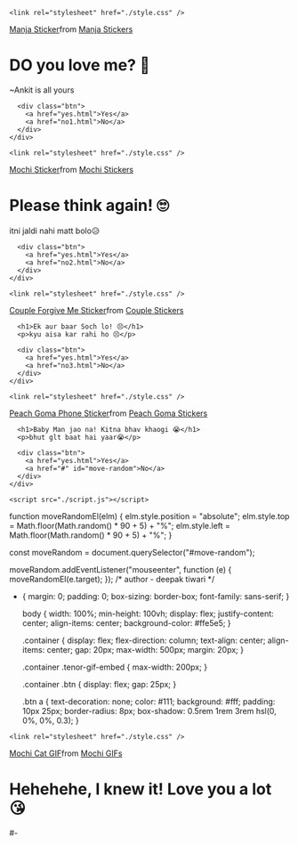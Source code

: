 <!DOCTYPE html>
<html lang="en">
  <head>
    <meta charset="UTF-8" />
    <meta name="viewport" content="width=device-width, initial-scale=1.0" />
    <title>Ask Her Out</title>

    <link rel="stylesheet" href="./style.css" />
  </head>
  <body>
    <div class="container">
      <div
        class="tenor-gif-embed"
        data-postid="22885016"
        data-share-method="host"
        data-aspect-ratio="1.04918"
        data-width="100%"
      >
        <a href="https://tenor.com/view/manja-gif-22885016">Manja Sticker</a
        >from
        <a href="https://tenor.com/search/manja-stickers">Manja Stickers</a>
      </div>
      <script
        type="text/javascript"
        async
        src="https://tenor.com/embed.js"
      ></script>
      <h1>DO you love me? 🤗</h1>
      <p>~Ankit is all yours</p>

      <div class="btn">
        <a href="yes.html">Yes</a>
        <a href="no1.html">No</a>
      </div>
    </div>
  </body>
</html>
<!DOCTYPE html>
<html lang="en">
  <head>
    <meta charset="UTF-8" />
    <meta name="viewport" content="width=device-width, initial-scale=1.0" />
    <title>Ask Her Out</title>

    <link rel="stylesheet" href="./style.css" />
  </head>
  <body>
    <div class="container">
      <div
        class="tenor-gif-embed"
        data-postid="22050818"
        data-share-method="host"
        data-aspect-ratio="1"
        data-width="100%"
      >
        <a href="https://tenor.com/view/mochi-gif-22050818">Mochi Sticker</a
        >from
        <a href="https://tenor.com/search/mochi-stickers">Mochi Stickers</a>
      </div>
      <script
        type="text/javascript"
        async
        src="https://tenor.com/embed.js"
      ></script>
      <h1>Please think again! 🙄</h1>
      <p>itni jaldi nahi matt bolo😥</p>

      <div class="btn">
        <a href="yes.html">Yes</a>
        <a href="no2.html">No</a>
      </div>
    </div>
  </body>
</html>
<!DOCTYPE html>
<html lang="en">
  <head>
    <meta charset="UTF-8" />
    <meta name="viewport" content="width=device-width, initial-scale=1.0" />
    <title>Ask Her Out</title>

    <link rel="stylesheet" href="./style.css" />
  </head>
  <body>
    <div class="container">
      <div
        class="tenor-gif-embed"
        data-postid="15195810"
        data-share-method="host"
        data-aspect-ratio="1"
        data-width="100%"
      >
        <a
          href="https://tenor.com/view/couple-forgive-me-asking-for-forgiveness-begging-crying-gif-15195810"
          >Couple Forgive Me Sticker</a
        >from
        <a href="https://tenor.com/search/couple-stickers">Couple Stickers</a>
      </div>
      <script
        type="text/javascript"
        async
        src="https://tenor.com/embed.js"
      ></script>

      <h1>Ek aur baar Soch lo! 😣</h1>
      <p>kyu aisa kar rahi ho 😣</p>

      <div class="btn">
        <a href="yes.html">Yes</a>
        <a href="no3.html">No</a>
      </div>
    </div>
  </body>
</html>
<!DOCTYPE html>
<html lang="en">
  <head>
    <meta charset="UTF-8" />
    <meta name="viewport" content="width=device-width, initial-scale=1.0" />
    <title>Ask Her Out</title>

    <link rel="stylesheet" href="./style.css" />
  </head>
  <body>
    <div class="container">
      <div
        class="tenor-gif-embed"
        data-postid="15974530976611222074"
        data-share-method="host"
        data-aspect-ratio="1.26923"
        data-width="100%"
      >
        <a
          href="https://tenor.com/view/peach-goma-phone-gif-15974530976611222074"
          >Peach Goma Phone Sticker</a
        >from
        <a href="https://tenor.com/search/peach+goma-stickers"
          >Peach Goma Stickers</a
        >
      </div>
      <script
        type="text/javascript"
        async
        src="https://tenor.com/embed.js"
      ></script>

      <h1>Baby Man jao na! Kitna bhav khaogi 😭</h1>
      <p>bhut glt baat hai yaar😭</p>

      <div class="btn">
        <a href="yes.html">Yes</a>
        <a href="#" id="move-random">No</a>
      </div>
    </div>

    <script src="./script.js"></script>
  </body>
</html>
function moveRandomEl(elm) {
    elm.style.position = "absolute";
    elm.style.top = Math.floor(Math.random() * 90 + 5) + "%";
    elm.style.left = Math.floor(Math.random() * 90 + 5) + "%";
  }
  
  const moveRandom = document.querySelector("#move-random");
  
  moveRandom.addEventListener("mouseenter", function (e) {
    moveRandomEl(e.target);
  });
  /* author - deepak tiwari */
* {
    margin: 0;
    padding: 0;
    box-sizing: border-box;
    font-family: sans-serif;
  }
  
  body {
    width: 100%;
    min-height: 100vh;
    display: flex;
    justify-content: center;
    align-items: center;
    background-color: #ffe5e5;
  }
  
  .container {
    display: flex;
    flex-direction: column;
    text-align: center;
    align-items: center;
    gap: 20px;
    max-width: 500px;
    margin: 20px;
  }
  
  .container .tenor-gif-embed {
    max-width: 200px;
  }
  
  .container .btn {
    display: flex;
    gap: 25px;
  }
  
  .btn a {
    text-decoration: none;
    color: #111;
    background: #fff;
    padding: 10px 25px;
    border-radius: 8px;
    box-shadow: 0.5rem 1rem 3rem hsl(0, 0%, 0%, 0.3);
  }
  <!DOCTYPE html>
<html lang="en">
  <head>
    <meta charset="UTF-8" />
    <meta name="viewport" content="width=device-width, initial-scale=1.0" />
    <title>Ask Her Out</title>

    <link rel="stylesheet" href="./style.css" />
  </head>
  <body>
    <div class="container">
      <div
        class="tenor-gif-embed"
        data-postid="253027946666209433"
        data-share-method="host"
        data-aspect-ratio="1.37853"
        data-width="100%"
      >
        <a
          href="https://tenor.com/view/mochi-cat-mochi-and-goma-goma-and-peach-mochi-mochi-peach-cat-gif-gif-253027946666209433"
          >Mochi Cat GIF</a
        >from <a href="https://tenor.com/search/mochi-gifs">Mochi GIFs</a>
      </div>
      <script
        type="text/javascript"
        async
        src="https://tenor.com/embed.js"
      ></script>
      <h1>Hehehehe, I knew it! Love you a lot 😘</h1>
    </div>
  </body>
</html>#-
